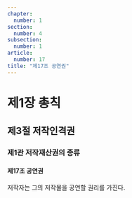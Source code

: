 ```yaml
---
chapter:
  number: 1
section:
  number: 4
subsection:
  number: 1
article:
  number: 17
title: "제17조 공연권"
---
```


# 제1장 총칙

## 제3절 저작인격권

### 제1관 저작재산권의 종류

#### 제17조 공연권

저작자는 그의 저작물을 공연할 권리를 가진다.
